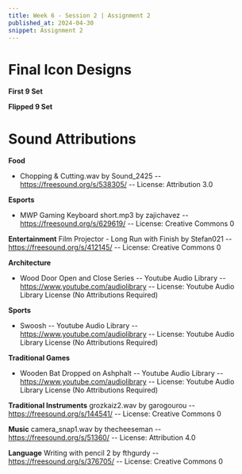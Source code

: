 ```yaml
---
title: Week 6 - Session 2 | Assignment 2
published_at: 2024-04-30
snippet: Assignment 2
---
```

# Final Icon Designs
**First 9 Set**


**Flipped 9 Set**

# Sound Attributions
**Food**
- Chopping & Cutting.wav by Sound_2425 -- https://freesound.org/s/538305/ -- License: Attribution 3.0

**Esports**
- MWP Gaming Keyboard short.mp3 by zajichavez -- https://freesound.org/s/629619/ -- License: Creative Commons 0

**Entertainment**
Film Projector - Long Run with Finish by Stefan021 -- https://freesound.org/s/412145/ -- License: Creative Commons 0

**Architecture**
- Wood Door Open and Close Series -- Youtube Audio Library -- https://www.youtube.com/audiolibrary -- License: Youtube Audio Library License (No Attributions Required)

**Sports**
- Swoosh -- Youtube Audio Library -- https://www.youtube.com/audiolibrary -- License: Youtube Audio Library License (No Attributions Required)

**Traditional Games**
- Wooden Bat Dropped on Ashphalt -- Youtube Audio Library -- https://www.youtube.com/audiolibrary -- License: Youtube Audio Library License (No Attributions Required)

**Traditional Instruments**
grozkaiz2.wav by garogourou -- https://freesound.org/s/144541/ -- License: Creative Commons 0

**Music**
camera_snap1.wav by thecheeseman -- https://freesound.org/s/51360/ -- License: Attribution 4.0

**Language**
Writing with pencil 2 by fthgurdy -- https://freesound.org/s/376705/ -- License: Creative Commons 0